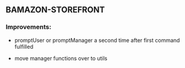 ## BAMAZON-STOREFRONT

### Improvements:

* promptUser or promptManager a second time after first command fulfilled

* move manager functions over to utils 